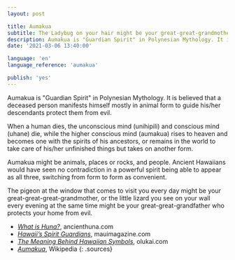 ```yaml
---
layout: post

title: Aumakua
subtitle: The Ladybug on your hair might be your great-great-grandmother
description: Aumakua is "Guardian Spirit" in Polynesian Mythology. It is believed that a deceased person manifests himself mostly in animal form to guide his/her descendants protect them from evil.
date: '2021-03-06 13:40:00'

language: 'en'
language_reference: 'aumakua'

publish: 'yes'
---
```


Aumakua is "Guardian Spirit" in Polynesian Mythology. It is believed that a deceased person manifests himself mostly in animal form to guide his/her descendants protect them from evil.

When a human dies, the unconscious mind (unihipili) and conscious mind (uhane) die, while the higher conscious mind (aumakua) rises to heaven and becomes one with the spirits of his ancestors, or remains in the world to take care of his/her unfinished things but takes on another form.

Aumakua might be animals, places or rocks, and people. Ancient Hawaiians would have seen no contradiction in a powerful spirit being able to appear as all three, switching from form to form as convenient.

The pigeon at the window that comes to visit you every day might be your great-great-great-grandmother, or the little lizard you see on your wall every evening at the same time might be your great-great-grandfather who protects your home from evil.

+ *[What is Huna?](http://www.ancienthuna.com/3_selves.htm)*, ancienthuna.com
+ *[Hawaii’s Spirit Guardians](https://web.archive.org/web/20110628021529/http://www.mauimagazine.net/Maui-Magazine/November-December-2010/Hawaiis-Spirit-Guardians/)*, mauimagazine.com
+ *[The Meaning Behind Hawaiian Symbols](https://www.olukai.com/journal/2014/11/03/the-meaning-behind-hawaiian-symbols/)*, olukai.com
+ *[Aumakua](https://en.wikipedia.org/wiki/Aumakua)*, Wikipedia
{: .sources}
